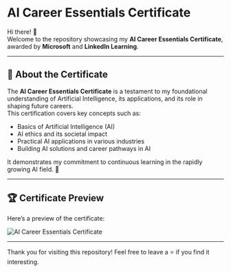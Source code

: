 # AI Career Essentials Certificate

Hi there! 👋  
Welcome to the repository showcasing my **AI Career Essentials Certificate**, awarded by **Microsoft** and **LinkedIn Learning**.

---

## 🌟 About the Certificate  
The **AI Career Essentials Certificate** is a testament to my foundational understanding of Artificial Intelligence, its applications, and its role in shaping future careers.  
This certification covers key concepts such as:
- Basics of Artificial Intelligence (AI)
- AI ethics and its societal impact
- Practical AI applications in various industries
- Building AI solutions and career pathways in AI

It demonstrates my commitment to continuous learning in the rapidly growing AI field. 🚀

---

## 🏆 Certificate Preview  
Here’s a preview of the certificate:  

![AI Career Essentials Certificate](./73-alx-aice-ai-career-essentials-certificate-abderrahim-abid)

---

Thank you for visiting this repository! Feel free to leave a ⭐ if you find it interesting.
